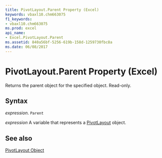 ```yaml
---
title: PivotLayout.Parent Property (Excel)
keywords: vbaxl10.chm663075
f1_keywords:
- vbaxl10.chm663075
ms.prod: excel
api_name:
- Excel.PivotLayout.Parent
ms.assetid: 840a56bf-5256-619b-158d-1259730fbc8a
ms.date: 06/08/2017
---
```



# PivotLayout.Parent Property (Excel)

Returns the parent object for the specified object. Read-only.


## Syntax

 _expression_. `Parent`

 _expression_ A variable that represents a [PivotLayout](Excel.PivotLayout.md) object.


## See also


[PivotLayout Object](Excel.PivotLayout.md)

